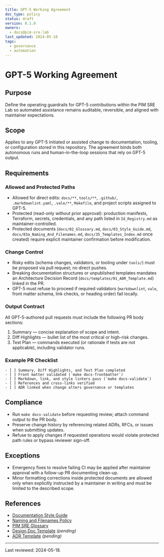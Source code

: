 ```yaml
---
title: GPT-5 Working Agreement
doc_type: policy
status: draft
version: 0.1.0
owners:
  - docs@pim-sre.lab
last_updated: 2024-05-18
tags:
  - governance
  - automation
---
```


# GPT-5 Working Agreement

## Purpose

Define the operating guardrails for GPT-5 contributions within the PIM SRE Lab so automated assistance remains
auditable, reversible, and aligned with maintainer expectations.

## Scope

Applies to any GPT-5 initiated or assisted change to documentation, tooling,
or configuration stored in this repository. The agreement binds both
autonomous runs and human-in-the-loop sessions that rely on GPT-5 output.

## Requirements

### Allowed and Protected Paths

- Allowed for direct edits: `docs/**`, `tools/**`, `.github/`,
  `.markdownlint.yaml`, `.vale/**`, `Makefile`, and project scripts assigned
  to GPT-5.
- Protected (read-only without prior approval): production manifests,
  Terraform, secrets, credentials, and any path listed in `Id_Registry.md` as
  maintainer-controlled.
- Protected documents (`docs/02_Glossary.md`, `docs/03_Style_Guide.md`,
  `docs/03a_Naming_And_Filenames.md`, `docs/35_Templates_Index.md` once
  created) require explicit maintainer confirmation before modification.

### Change Control

- Risky edits (schema changes, validators, or tooling under `tools/`) must
  be proposed via pull request; no direct pushes.
- Breaking documentation structures or unpublished templates mandates an
  Architecture Decision Record (`docs/templates/01_ADR_Template.md`) linked
  in the PR.
- GPT-5 must refuse to proceed if required validators (`markdownlint`,
  `vale`, front matter schema, link checks, or heading order) fail locally.

### Output Contract

All GPT-5-authored pull requests must include the following PR body sections:

1. Summary — concise explanation of scope and intent.
2. Diff Highlights — bullet list of the most critical or high-risk changes.
3. Test Plan — commands executed (or rationale if tests are not applicable), including validator runs.

### Example PR Checklist

```text
- [ ] Summary, Diff Highlights, and Test Plan completed
- [ ] Front matter validated (`make docs-frontmatter`)
- [ ] Markdown, link, and style linters pass (`make docs-validate`)
- [ ] References and cross-links verified
- [ ] ADR linked when change alters governance or templates
```

## Compliance

- Run `make docs-validate` before requesting review; attach command output to
  the PR body.
- Preserve change history by referencing related ADRs, RFCs, or issues when
  submitting updates.
- Refuse to apply changes if requested operations would violate protected
  path rules or bypass reviewer sign-off.

## Exceptions

- Emergency fixes to resolve failing CI may be applied after maintainer
  approval with a follow-up PR documenting clean-up.
- Minor formatting corrections inside protected documents are allowed only
  when explicitly instructed by a maintainer in writing and must be limited
  to the described scope.

## References

- [Documentation Style Guide](03_Style_Guide.md)
- [Naming and Filenames Policy](03a_Naming_And_Filenames.md)
- [PIM SRE Glossary](02_Glossary.md)
- [Design Doc Template](templates/00_Design_Doc_Template.md) *(pending)*
- [ADR Template](templates/01_ADR_Template.md) *(pending)*

---

Last reviewed: 2024-05-18.
